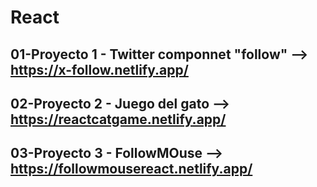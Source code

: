 # React

## 01-Proyecto 1 - Twitter componnet "follow" --> **https://x-follow.netlify.app/**
## 02-Proyecto 2 - Juego del gato --> **https://reactcatgame.netlify.app/**
## 03-Proyecto 3 - FollowMOuse --> **https://followmousereact.netlify.app/**


